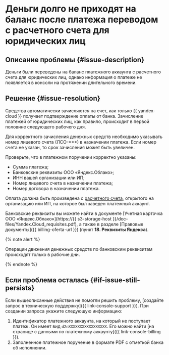 # Деньги долго не приходят на баланс после платежа переводом с расчетного счета для юридических лиц


## Описание проблемы {#issue-description}

Деньги были переведены на баланс платежного аккаунта с расчетного счета для юридических лиц, однако информация о платеже не появляется в консоли на протяжении длительного времени.

## Решение {#issue-resolution}

Средства автоматически зачисляются на счет, как только {{ yandex-cloud }} получает подтверждение оплаты от банка. Зачисление платежей от юридических лиц, как правило, происходит в первой половине следующего рабочего дня.


Для корректного зачисления денежных средств необходимо указывать номер лицевого счета (ЛСО-***) в назначении платежа. Если номер счета не указан, то срок зачисления может быть увеличен.


Проверьте, что в платежном поручении корректно указаны:

* Сумма платежа;
* Банковские реквизиты ООО «Яндекс.Облако»;
* ИНН вашей организации или ИП;
* Номер лицевого счета в назначении платежа;
* Номер договора в назначении платежа.

Оплата должна быть произведена с [расчетного счета](../../../billing/operations/pay-the-bill.md#organizaciyam-i-ip), открытого на организацию или ИП, на которое был заведен платежный аккаунт.

Банковские реквизиты вы можете найти в документе [Учетная карточка ООО «Яндекс.Облако»](https://{{ s3-storage-host }}/doc-files/Yandex.Cloud_requisites.pdf), а также в разделе [Правовые документы]({{ billing-oferta-url }}) (пункт **18. Реквизиты Яндекса**).

{% note alert %}

Операции движения денежных средств по банковским реквизитам происходят только в рабочие дни.

{% endnote %}

## Если проблема осталась {#if-issue-still-persists}

Если вышеописанные действия не помогли решить проблему, [создайте запрос в техническую поддержку]({{ link-console-support }}). При создании запроса укажите следующую информацию:

1. Идентификатор платежного аккаунта, на который не поступает платеж.  Он имеет вид `d2nXXXXXXXXXXXXXXXXX`.  Его можно найти [на странице с данными по платежному аккаунту]({{ link-console-billing }}).
1. Заполненное платежное поручение в формате PDF с отметкой банка об исполнении.
